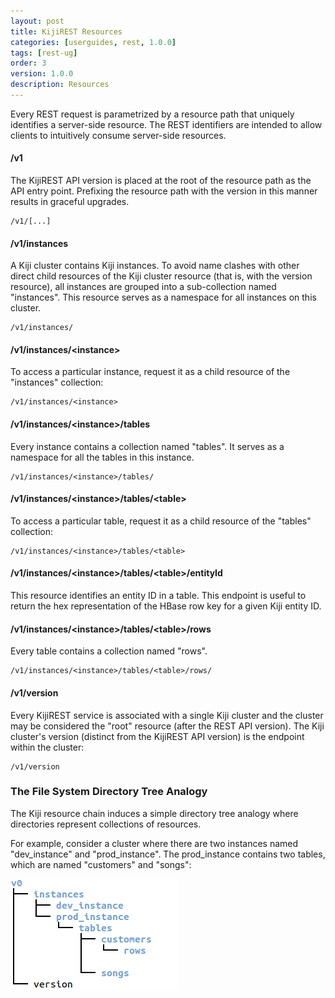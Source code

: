 ```yaml
---
layout: post
title: KijiREST Resources
categories: [userguides, rest, 1.0.0]
tags: [rest-ug]
order: 3
version: 1.0.0
description: Resources
---
```


Every REST request is parametrized by a resource path that uniquely identifies a server-side resource.
The REST identifiers are intended to allow clients to intuitively consume server-side resources.

#### /v1

The KijiREST API version is placed at the root of the resource path as the API entry point.
Prefixing the resource path with the version in this manner results in graceful upgrades.

    /v1/[...]

#### /v1/instances

A Kiji cluster contains Kiji instances. To avoid name clashes with other direct child
resources of the Kiji cluster resource (that is, with the version resource), all instances
are grouped into a sub-collection named "instances". This resource serves as a namespace for
all instances on this cluster.

    /v1/instances/

#### /v1/instances/&lt;instance&gt;

To access a particular instance, request it as a child resource of the "instances" collection:

    /v1/instances/<instance>

#### /v1/instances/&lt;instance&gt;/tables

Every instance contains a collection named "tables". It serves as a namespace for all the tables in this instance.

    /v1/instances/<instance>/tables/

#### /v1/instances/&lt;instance&gt;/tables/&lt;table&gt;

To access a particular table, request it as a child resource of the "tables" collection:

    /v1/instances/<instance>/tables/<table>

#### /v1/instances/&lt;instance&gt;/tables/&lt;table&gt;/entityId

This resource identifies an entity ID in a table. This endpoint is useful to return the hex
representation of the HBase row key for a given Kiji entity ID.

#### /v1/instances/&lt;instance&gt;/tables/&lt;table&gt;/rows

Every table contains a collection named "rows".

    /v1/instances/<instance>/tables/<table>/rows/

#### /v1/version

Every KijiREST service is associated with a single Kiji cluster and the cluster may be
considered the "root" resource (after the REST API version). The Kiji cluster's version
(distinct from the KijiREST API version) is the endpoint within the cluster:

    /v1/version

### The File System Directory Tree Analogy

The Kiji resource chain induces a simple directory tree analogy where directories represent
collections of resources.

For example, consider a cluster where there are two instances named "dev_instance" and
"prod_instance". The prod_instance contains two tables, which are named "customers" and
"songs":

![REST Resources analogous to Directory Tree][kiji-rest-hierarchy]

[kiji-rest-hierarchy]: ../../../../assets/images/kiji-rest-hierarchy.png


